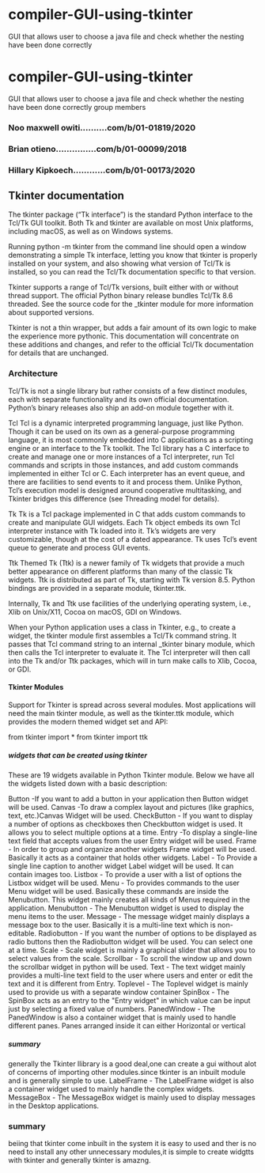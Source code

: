 # compiler-GUI-using-tkinter
GUI that allows user to choose a java file and check whether the nesting have been done correctly

# compiler-GUI-using-tkinter
GUI that allows user to choose a java file and check whether the nesting have been done correctly
group members
### Noo maxwell owiti..........com/b/01-01819/2020
### Brian otieno...............com/b/01-00099/2018
### Hillary Kipkoech............com/b/01-00173/2020

## Tkinter documentation

The tkinter package (“Tk interface”) is the standard Python interface to the Tcl/Tk GUI toolkit. Both Tk and tkinter are available on most Unix platforms, including macOS, as well as on Windows systems.

Running python -m tkinter from the command line should open a window demonstrating a simple Tk interface, letting you know that tkinter is properly installed on your system, and also showing what version of Tcl/Tk is installed, so you can read the Tcl/Tk documentation specific to that version.

Tkinter supports a range of Tcl/Tk versions, built either with or without thread support. The official Python binary release bundles Tcl/Tk 8.6 threaded. See the source code for the _tkinter module for more information about supported versions.

Tkinter is not a thin wrapper, but adds a fair amount of its own logic to make the experience more pythonic. This documentation will concentrate on these additions and changes, and refer to the official Tcl/Tk documentation for details that are unchanged.

### Architecture

Tcl/Tk is not a single library but rather consists of a few distinct modules, each with separate functionality and its own official documentation. Python’s binary releases also ship an add-on module together with it.

Tcl
Tcl is a dynamic interpreted programming language, just like Python. Though it can be used on its own as a general-purpose programming language, it is most commonly embedded into C applications as a scripting engine or an interface to the Tk toolkit. The Tcl library has a C interface to create and manage one or more instances of a Tcl interpreter, run Tcl commands and scripts in those instances, and add custom commands implemented in either Tcl or C. Each interpreter has an event queue, and there are facilities to send events to it and process them. Unlike Python, Tcl’s execution model is designed around cooperative multitasking, and Tkinter bridges this difference (see Threading model for details).

Tk
Tk is a Tcl package implemented in C that adds custom commands to create and manipulate GUI widgets. Each Tk object embeds its own Tcl interpreter instance with Tk loaded into it. Tk’s widgets are very customizable, though at the cost of a dated appearance. Tk uses Tcl’s event queue to generate and process GUI events.

Ttk
Themed Tk (Ttk) is a newer family of Tk widgets that provide a much better appearance on different platforms than many of the classic Tk widgets. Ttk is distributed as part of Tk, starting with Tk version 8.5. Python bindings are provided in a separate module, tkinter.ttk.

Internally, Tk and Ttk use facilities of the underlying operating system, i.e., Xlib on Unix/X11, Cocoa on macOS, GDI on Windows.

When your Python application uses a class in Tkinter, e.g., to create a widget, the tkinter module first assembles a Tcl/Tk command string. It passes that Tcl command string to an internal _tkinter binary module, which then calls the Tcl interpreter to evaluate it. The Tcl interpreter will then call into the Tk and/or Ttk packages, which will in turn make calls to Xlib, Cocoa, or GDI.

#### Tkinter Modules

Support for Tkinter is spread across several modules. Most applications will need the main tkinter module, as well as the tkinter.ttk module, which provides the modern themed widget set and API:

from tkinter import *
from tkinter import ttk

##### widgets that can be created using tkinter
These are 19 widgets available in Python Tkinter module. Below we have all the widgets listed down with a basic description:

Button	-If you want to add a button in your application then Button widget will be used.
Canvas	-To draw a complex layout and pictures (like graphics, text, etc.)Canvas Widget will be used.
CheckButton -	If you want to display a number of options as checkboxes then Checkbutton widget is used. It allows you to select multiple options at a time.
Entry	-To display a single-line text field that accepts values from the user Entry widget will be used.
Frame -	In order to group and organize another widgets Frame widget will be used. Basically it acts as a container that holds other widgets.
Label -	To Provide a single line caption to another widget Label widget will be used. It can contain images too.
Listbox - To provide a user with a list of options the Listbox widget will be used.
Menu -	To provides commands to the user Menu widget will be used. Basically these commands are inside the Menubutton. This widget mainly creates all kinds of Menus required in the application.
Menubutton -	The Menubutton widget is used to display the menu items to the user.
Message -	The message widget mainly displays a message box to the user. Basically it is a multi-line text which is non-editable.
Radiobutton -	If you want the number of options to be displayed as radio buttons then the Radiobutton widget will be used. You can select one at a time.
Scale -	Scale widget is mainly a graphical slider that allows you to select values from the scale.
Scrollbar -	To scroll the window up and down the scrollbar widget in python will be used.
Text -	The text widget mainly provides a multi-line text field to the user where users and enter or edit the text and it is different from Entry.
Toplevel - The Toplevel widget is mainly used to provide us with a separate window container
SpinBox -	The SpinBox acts as an entry to the "Entry widget" in which value can be input just by selecting a fixed value of numbers.
PanedWindow -	The PanedWindow is also a container widget that is mainly used to handle different panes. Panes arranged inside it can either Horizontal or vertical
##### summary
generally the Tkinter llibrary is a good deal,one can create a gui without alot of concerns of importing other modules.since  tkinter is an inbuilt module and is generally simple to use.
LabelFrame -	The LabelFrame widget is also a container widget used to mainly handle the complex widgets.
MessageBox -	The MessageBox widget is mainly used to display messages in the Desktop applications.
### summary
beiing that tkinter come inbuilt in the system it is easy to used and ther is no need to install any other unnecessary modules,it is simple to create widgtts with tkinter and generally tkinter is amazng.
